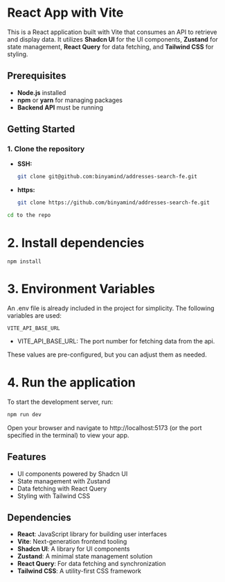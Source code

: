 # React App with Vite

This is a React application built with Vite that consumes an API to retrieve and display data. It utilizes **Shadcn UI** for the UI components, **Zustand** for state management, **React Query** for data fetching, and **Tailwind CSS** for styling.

## Prerequisites

- **Node.js** installed 
- **npm** or **yarn** for managing packages
- **Backend API** must be running

## Getting Started

### 1. Clone the repository

- **SSH:**
  ```bash
  git clone git@github.com:binyamind/addresses-search-fe.git
  ```
- **https:**  
   ```bash
  git clone https://github.com/binyamind/addresses-search-fe.git
    ```
```bash
cd to the repo
```  
# 2. Install dependencies
```
npm install
```

# 3. Environment Variables
An .env file is already included in the project for simplicity. The following variables are used:
```
VITE_API_BASE_URL

```
- VITE_API_BASE_URL: The port number for fetching data from the api.

These values are pre-configured, but you can adjust them as needed.

# 4. Run the application
To start the development server, run:
```bash
npm run dev
```
Open your browser and navigate to http://localhost:5173 (or the port specified in the terminal) to view your app.

## Features

- UI components powered by Shadcn UI
- State management with Zustand
- Data fetching with React Query
- Styling with Tailwind CSS

## Dependencies

- **React**: JavaScript library for building user interfaces
- **Vite**: Next-generation frontend tooling
- **Shadcn UI**: A library for UI components
- **Zustand**: A minimal state management solution
- **React Query**: For data fetching and synchronization
- **Tailwind CSS**: A utility-first CSS framework
